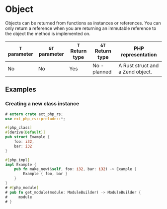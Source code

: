 # Object

Objects can be returned from functions as instances or references. You can only
return a reference when you are returning an immutable reference to the object
the method is implemented on.

| `T` parameter | `&T` parameter | `T` Return type | `&T` Return type | PHP representation               |
| ------------- | -------------- | --------------- | ---------------- | -------------------------------- |
| No            | No             | Yes             | No - planned     | A Rust struct and a Zend object. |

## Examples

<!-- ### Returning a reference to `self`

```rust
# extern crate ext_php_rs;
use ext_php_rs::prelude::*;
use ext_php_rs::php::types::object::ClassRef;

#[php_class]
#[derive(Default)]
pub struct Example {
    foo: i32,
    bar: i32
}

#[php_impl]
impl Example {
    pub fn builder_pattern(&self) -> ClassRef<Example> {
        // As long as you return `self` from a method, you can unwrap this option.
        ClassRef::from_ref(self).unwrap()
    }
}
# #[php_module]
# pub fn get_module(module: ModuleBuilder) -> ModuleBuilder {
#     module
# }
``` -->

### Creating a new class instance

```rust
# extern crate ext_php_rs;
use ext_php_rs::prelude::*;

#[php_class]
#[derive(Default)]
pub struct Example {
    foo: i32,
    bar: i32
}

#[php_impl]
impl Example {
    pub fn make_new(&self, foo: i32, bar: i32) -> Example {
        Example { foo, bar }
    }
}
# #[php_module]
# pub fn get_module(module: ModuleBuilder) -> ModuleBuilder {
#     module
# }
```
